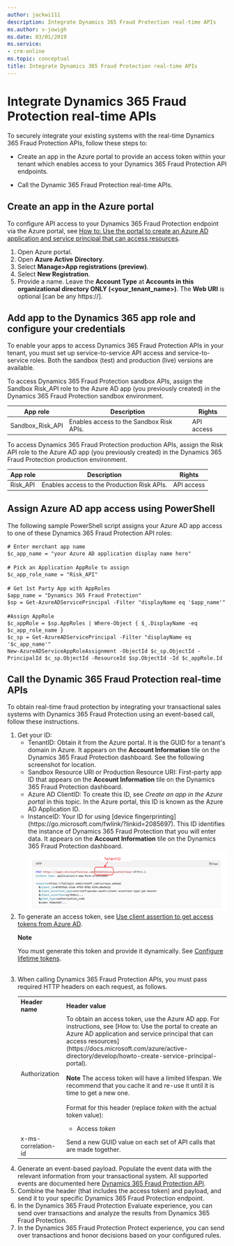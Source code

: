 ```yaml
---
author: jackwi111
description: Integrate Dynamics 365 Fraud Protection real-time APIs
ms.author: v-jowigh
ms.date: 03/01/2019
ms.service:
- crm-online
ms.topic: conceptual
title: Integrate Dynamics 365 Fraud Protection real-time APIs
---
```


# Integrate Dynamics 365 Fraud Protection real-time APIs

To securely integrate your existing systems with the real-time Dynamics 365 Fraud Protection APIs, follow these steps to:

- Create an app in the Azure portal to provide an access token within your tenant which enables access to your Dynamics 365 Fraud Protection API endpoints.

- Call the Dynamic 365 Fraud Protection real-time APIs.

## Create an app in the Azure portal

To configure API access to your Dynamics 365 Fraud Protection endpoint via the Azure portal, see [How to: Use the portal to create an Azure AD application and service principal that can access resources](https://docs.microsoft.com/azure/active-directory/develop/howto-create-service-principal-portal).

1.	Open Azure portal.
1.	Open **Azure Active Directory**.
1.	Select **Manage>App registrations (preview)**.
1.	Select **New Registration**.
1.	Provide a name. Leave the **Account Type** at **Accounts in this organizational directory ONLY (<your_tenant_name>)**. The **Web URI** is optional [can be any https://].

## Add app to the Dynamics 365 app role and configure your credentials

To enable your apps to access Dynamics 365 Fraud Protection APIs in your tenant, you must set up service-to-service API access and service-to-service roles. Both the sandbox (test) and production (live) versions are available.

To access Dynamics 365 Fraud Protection sandbox APIs, assign the Sandbox Risk_API role to the Azure AD app (you previously created) in the Dynamics 365 Fraud Protection sandbox environment.

|App role   |Description   |Rights   |
|---|---|---|
|Sandbox_Risk_API   |Enables access to the Sandbox Risk APIs.   |API access   |
      
To access Dynamics 365 Fraud Protection production APIs, assign the Risk API role to the Azure AD app (you previously created) in the Dynamics 365 Fraud Protection production environment.
        
|App role   |Description   |Rights   |
|---|---|---|
|Risk_API   |Enables access to the Production Risk APIs.   |API access   |

## Assign Azure AD app access using PowerShell

The following sample PowerShell script assigns your Azure AD app access to one of these Dynamics 365 Fraud Protection API roles:

```# Enter merchant app name
# Enter merchant app name
$c_app_name = "your Azure AD application display name here"

# Pick an Application AppRole to assign
$c_app_role_name = "Risk_API"

# Get 1st Party App with AppRoles
$app_name = "Dynamics 365 Fraud Protection"
$sp = Get-AzureADServicePrincipal -Filter "displayName eq '$app_name'"

#Assign AppRole
$c_appRole = $sp.AppRoles | Where-Object { $_.DisplayName -eq $c_app_role_name }
$c_sp = Get-AzureADServicePrincipal -Filter "displayName eq '$c_app_name'"
New-AzureADServiceAppRoleAssignment -ObjectId $c_sp.ObjectId -PrincipalId $c_sp.ObjectId -ResourceId $sp.ObjectId -Id $c_appRole.Id
```

## Call the Dynamic 365 Fraud Protection real-time APIs

To obtain real-time fraud protection by integrating your transactional sales systems with Dynamics 365 Fraud Protection using an event-based call, follow these instructions.

<ol>
    <li>Get your ID:
      <ul><li>TenantID: Obtain it from the Azure portal. It is the GUID for a tenant's domain in Azure. It appears on the <b>Account Information</b> tile on the Dynamics 365 Fraud Protection dashboard. See the following screenshot for location.</li>
            <li>Sandbox Resource URI or Production Resource URI: First-party app ID that appears on the <b>Account Information</b> tile on the Dynamics 365 Fraud Protection dashboard.</li>
            <li>Azure AD ClientID: To create this ID, see <i>Create an app in the Azure portal</i> in this topic. In the Azure portal, this ID is known as the Azure AD Application ID.</li>
            <li>InstanceID: Your ID for using [device fingerprinting](https://go.microsoft.com/fwlink/?linkid=2085697). This ID identifies the instance of Dynamics 365 Fraud Protection that you will enter data. It appears on the <b>Account Information</b> tile on the Dynamics 365 Fraud Protection dashboard.<br/>
            <img src="media/integrate-apis-images/tenantID.png" alt="integrate TenantID" title="integrate TenantID" />
            </li>
      </ul>
    </li>
    <li>
        To generate an access token, see <a href="https://docs.microsoft.com/azure/architecture/multitenant-identity/client-assertion">Use client assertion to get access tokens from Azure AD</a>.
        <div class="alert">
            <p class="alert-title"><span class="docon docon-status-error-outline"></span> <b>Note</b></p>
            <p>You must generate this token and provide it dynamically. See <a href="https://docs.microsoft.com/en-us/azure/active-directory/develop/active-directory-configurable-token-lifetimes#configurable-token-lifetime-properties">Configure lifetime tokens</a>.</p>
        </div><br/>
    </li>
    <li>
        When calling Dynamics 365 Fraud Protection APIs, you must pass required HTTP headers on each request, as follows.
        <table>
            <tr>
                <th>Header name</th>
                <th>Header value</th>
            </tr>
            <tr>
                <td>Authorization</td>
                <td>
                    To obtain an access token, use the Azure AD app. For instructions, see [How to: Use the portal to create an Azure AD application and service principal that can access resources](https://docs.microsoft.com/azure/active-directory/develop/howto-create-service-principal-portal).<br /><br />
                    <b>Note</b> The access token will have a limited lifespan. We recommend that you cache it and re-use it until it is time to get a new one.<br /><br />
                    Format for this header (replace <i>token</i> with the actual token value):<br />
                    <ul><li> Access <i>token</i></li></ul>
                </td>
            </tr>
            <tr>
                <td>x-ms-correlation-id</td>
                <td>Send a new GUID value on each set of API calls that are made together.</td>
            </tr>
        </table>
    </li>
    <li>Generate an event-based payload. Populate the event data with the relevant information from your transactional system. All supported events are documented here <a href="https://go.microsoft.com/fwlink/?linkid=2084942">Dynamics 365 Fraud Protection API</a>.</li>
    <li>Combine the header (that includes the access token) and payload, and send it to your specific Dynamics 365 Fraud Protection endpoint.</li>
    <li>In the Dynamics 365 Fraud Protection Evaluate experience, you can send over transactions and analyze the results from Dynamics 365 Fraud Protection.</li>
    <li>In the Dynamics 365 Fraud Protection Protect experience, you can send over transactions and honor decisions based on your configured rules.</li>
</ol>
